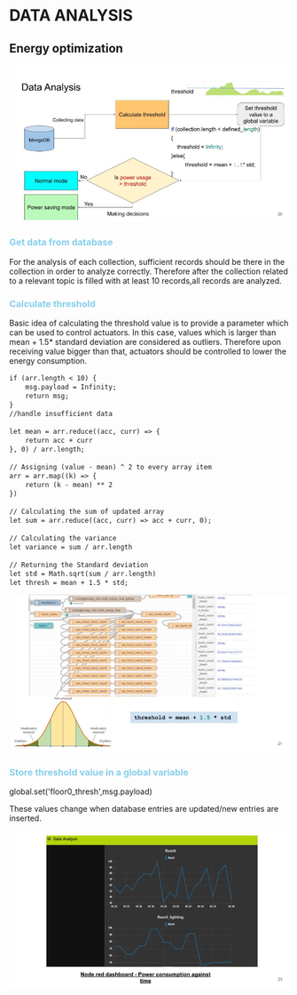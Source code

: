 
# DATA ANALYSIS


## Energy optimization
![Alt text](./DATA%20ANALYSIS_1.jpg?raw=true "Title")
### <span style="color:skyblue"> Get data from database</span>
For the analysis of each collection, sufficient records should be there in the collection in order to analyze correctly. Therefore after the collection related to a relevant topic is filled with at least 10 records,all records are analyzed. 

### <span style="color:skyblue">Calculate threshold</span>
Basic idea of calculating the threshold value is to provide a parameter which can be used to control actuators.
In this case, values which is larger than mean + 1.5* standard deviation are considered as outliers. Therefore upon receiving value bigger than that, actuators should be controlled to lower the energy consumption.
```
if (arr.length < 10) {
    msg.payload = Infinity;
    return msg;
}
//handle insufficient data

let mean = arr.reduce((acc, curr) => {
    return acc + curr
}, 0) / arr.length;
 
// Assigning (value - mean) ^ 2 to every array item
arr = arr.map((k) => {
    return (k - mean) ** 2
})
 
// Calculating the sum of updated array
let sum = arr.reduce((acc, curr) => acc + curr, 0);
 
// Calculating the variance
let variance = sum / arr.length
 
// Returning the Standard deviation
let std = Math.sqrt(sum / arr.length)
let thresh = mean + 1.5 * std;
```
![Alt text](./DATA%20ANALYSIS_2.jpg?raw=true "Title")

###  <span style="color:skyblue">Store threshold value in a global variable </span>
 
global.set('floor0_thresh',msg.payload)
 
These values change when database entries are updated/new entries are inserted.

![Alt text](./DATA%20ANALYSIS_3.jpg?raw=true "Title")